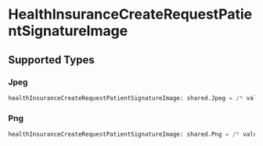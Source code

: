# HealthInsuranceCreateRequestPatientSignatureImage


## Supported Types

### Jpeg

```python
healthInsuranceCreateRequestPatientSignatureImage: shared.Jpeg = /* values here */
```

### Png

```python
healthInsuranceCreateRequestPatientSignatureImage: shared.Png = /* values here */
```

